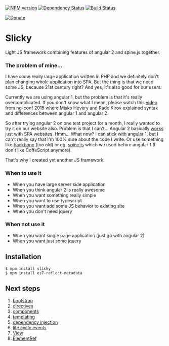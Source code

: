 [![NPM version](https://img.shields.io/npm/v/slicky.svg?style=flat-square)](https://www.npmjs.com/package/slicky)
[![Dependency Status](https://img.shields.io/gemnasium/Carrooi/Js-Slicky.svg?style=flat-square)](https://gemnasium.com/Carrooi/Js-Slicky)
[![Build Status](https://img.shields.io/travis/Carrooi/Js-Slicky.svg?style=flat-square)](https://travis-ci.org/Carrooi/Js-Slicky)

[![Donate](https://img.shields.io/badge/donate-PayPal-brightgreen.svg?style=flat-square)](https://www.paypal.com/cgi-bin/webscr?cmd=_s-xclick&hosted_button_id=ARUCDRF95XRBA)

# Slicky

Light JS framework combining features of angular 2 and spine.js together.

### The problem of mine...

I have some really large application written in PHP and we definitely don't plan changing whole application into 
SPA. But the thing is that we need some JS, because 21st century right? And yes, it's also good for our users.

Currently we are using angular 1, but the problem is that it's really overcomplicated. If you don't know what I mean, 
please watch this [video](https://www.youtube.com/watch?v=-dMBcqwvYA0) from ng-conf 2015 where Misko Hevery and Rado 
Kirov explained syntax and differences between angular 1 and angular 2.

So after trying angular 2 on one test project for a month, I really wanted to try it on our website also. Problem is 
that I can't... Angular 2 basically [works](https://github.com/angular/angular/issues/6194#issuecomment-172926749) 
just with SPA websites. Hmm... What now? I can stick with angular 1, but I can't really say that I'm 100% sure about 
the code I write. Or use something like [backbone](http://backbonejs.org/) (too old) or eg. 
[spine.js](http://spinejs.com/) which we used before angular 1 (I don't like CoffeScript anymore). 

That's why I created yet another JS framework.

### When to use it

* When you have large server side application
* When you think angular 2 is really awesome
* When you want something really simple
* When you want to use typescript
* When you want add some JS behavior to existing site
* When you don't need jquery

### When not use it

* When you want single page application (just go with angular 2)
* When you want just some jquery

## Installation

```
$ npm install slicky
$ npm install es7-reflect-metadata
```

## Next steps

1. [bootstrap](./docs/bootstrap.md)
2. [directives](./docs/directives.md)
3. [components](./docs/components.md)
4. [templating](./docs/templates.md)
5. [dependency injection](./docs/di.md)
6. [life cycle events](./docs/life-cycle-events.md)
7. [View](./docs/view.md)
8. [ElementRef](./docs/element-ref.md)
